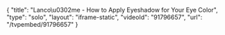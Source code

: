 {
    "title": "Lanco\u0302me - How to Apply Eyeshadow for Your Eye Color",
    "type": "solo",
    "layout": "iframe-static",
    "videoId": "91796657",
    "url": "\/tvpembed\/91796657"
}